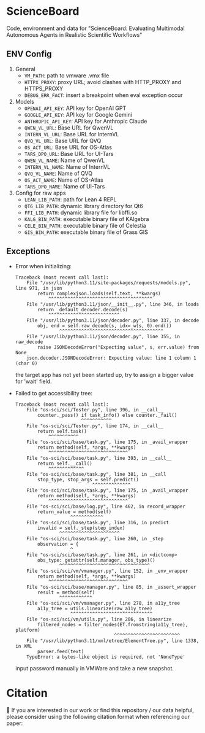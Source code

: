 # ScienceBoard

Code, environment and data for "ScienceBoard: Evaluating Multimodal Autonomous Agents in Realistic Scientific Workflows"

## ENV Config
1. General
    - `VM_PATH`: path to vmware .vmx file
    - `HTTPX_PROXY`: proxy URL; avoid clashes with HTTP_PROXY and HTTPS_PROXY
    - `DEBUG_ERR_FACT`: insert a breakpoint when eval exception occur
2. Models
    - `OPENAI_API_KEY`: API key for OpenAI GPT
    - `GOOGLE_API_KEY`: API key for Google Gemini
    - `ANTHROPIC_API_KEY`: API key for Anthropic Claude
    - `QWEN_VL_URL`: Base URL for QwenVL
    - `INTERN_VL_URL`: Base URL for InternVL
    - `QVQ_VL_URL`: Base URL for QVQ
    - `OS_ACT_URL`: Base URL for OS-Atlas
    - `TARS_DPO_URL`: Base URL for UI-Tars
    - `QWEN_VL_NAME`: Name of QwenVL
    - `INTERN_VL_NAME`: Name of InternVL
    - `QVQ_VL_NAME`: Name of QVQ
    - `OS_ACT_NAME`: Name of OS-Atlas
    - `TARS_DPO_NAME`: Name of UI-Tars
3. Config for raw apps
    - `LEAN_LIB_PATH`: path for Lean 4 REPL
    - `QT6_LIB_PATH`: dynamic library directory for Qt6
    - `FFI_LIB_PATH`: dynamic library file for libffi.so
    - `KALG_BIN_PATH`: executable binary file of KAlgebra
    - `CELE_BIN_PATH`: executable binary file of Celestia
    - `GIS_BIN_PATH`: executable binary file of Grass GIS

## Exceptions
- Error when initializing:

    ```shell
    Traceback (most recent call last):
        File "/usr/lib/python3.11/site-packages/requests/models.py", line 971, in json
            return complexjson.loads(self.text, **kwargs)
                ^^^^^^^^^^^^^^^^^^^^^^^^^^^^^^^^^^^^^^
        File "/usr/lib/python3.11/json/__init__.py", line 346, in loads
            return _default_decoder.decode(s)
                ^^^^^^^^^^^^^^^^^^^^^^^^^^
        File "/usr/lib/python3.11/json/decoder.py", line 337, in decode
            obj, end = self.raw_decode(s, idx=_w(s, 0).end())
                    ^^^^^^^^^^^^^^^^^^^^^^^^^^^^^^^^^^^^^^
        File "/usr/lib/python3.11/json/decoder.py", line 355, in raw_decode
            raise JSONDecodeError("Expecting value", s, err.value) from None
        json.decoder.JSONDecodeError: Expecting value: line 1 column 1 (char 0)
    ```

    the target app has not yet been started up, try to assign a bigger value for 'wait' field.

- Failed to get accessibility tree:

    ```shell
    Traceback (most recent call last):
        File "os-sci/sci/Tester.py", line 396, in __call__
            counter._pass() if task_info() else counter._fail()
                            ^^^^^^^^^^^
        File "os-sci/sci/Tester.py", line 174, in __call__
            return self.task()
                ^^^^^^^^^^^
        File "os-sci/sci/base/task.py", line 175, in _avail_wrapper
            return method(self, *args, **kwargs)
                ^^^^^^^^^^^^^^^^^^^^^^^^^^^^^
        File "os-sci/sci/base/task.py", line 393, in __call__
            return self.__call()
                ^^^^^^^^^^^^^
        File "os-sci/sci/base/task.py", line 381, in __call
            stop_type, stop_args = self.predict()
                                ^^^^^^^^^^^^^^
        File "os-sci/sci/base/task.py", line 175, in _avail_wrapper
            return method(self, *args, **kwargs)
                ^^^^^^^^^^^^^^^^^^^^^^^^^^^^^
        File "os-sci/sci/base/log.py", line 462, in record_wrapper
            return_value = method(self)
                        ^^^^^^^^^^^^
        File "os-sci/sci/base/task.py", line 316, in predict
            invalid = self._step(step_index)
                    ^^^^^^^^^^^^^^^^^^^^^^
        File "os-sci/sci/base/task.py", line 260, in _step
            observation = {
                        ^
        File "os-sci/sci/base/task.py", line 261, in <dictcomp>
            obs_type: getattr(self.manager, obs_type)()
                    ^^^^^^^^^^^^^^^^^^^^^^^^^^^^^^^^^
        File "os-sci/sci/vm/vmanager.py", line 152, in _env_wrapper
            return method(self, *args, **kwargs)
                ^^^^^^^^^^^^^^^^^^^^^^^^^^^^^
        File "os-sci/sci/base/manager.py", line 85, in _assert_wrapper
            result = method(self)
                    ^^^^^^^^^^^^
        File "os-sci/sci/vm/vmanager.py", line 278, in a11y_tree
            a11y_tree = utils.linearize(raw_a11y_tree)
                        ^^^^^^^^^^^^^^^^^^^^^^^^^^^^^^
        File "os-sci/sci/vm/utils.py", line 206, in linearize
            filtered_nodes = filter_nodes(ET.fromstring(a11y_tree), platform)
                                        ^^^^^^^^^^^^^^^^^^^^^^^^
        File "/usr/lib/python3.11/xml/etree/ElementTree.py", line 1338, in XML
            parser.feed(text)
        TypeError: a bytes-like object is required, not 'NoneType'
    ```

    input password manually in VMWare and take a new snapshot.

# Citation
🫶 If you are interested in our work or find this repository / our data helpful, please consider using the following citation format when referencing our paper: